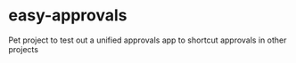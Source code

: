# easy-approvals

Pet project to test out a unified approvals app to shortcut approvals in other projects